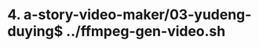 <span style="visibility:hidden">
# 1.to-AI: 请把下面的故事修改一下，以避免侵权；并生成3张图片，用作封面和插图

# 2.to-AI:请为上面的故事生成3张图片，用作封面和插图

# 3.去掉 AI生成的封面和插图的AI水印
</span>

# 4. a-story-video-maker/03-yudeng-duying$ ../ffmpeg-gen-video.sh 


